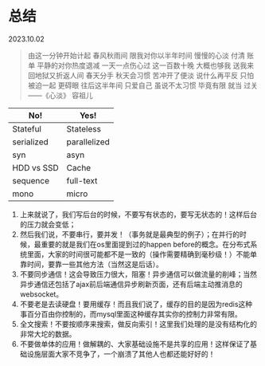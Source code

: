# 总结

2023.10.02

> 由这一分钟开始计起  春风秋雨间
限我对你以半年时间  慢慢的心淡
付清 账单   平静的对你热度退减
> 一天一点伤心过    这一百数十晚
大概也够我  送我来回地狱又折返人间
春天分手 秋天会习惯
苦冲开了便淡
说什么再平反
只怕被迫一起 更碍眼
往后这半年间
只爱自己 虽说不太习惯
毕竟有限 就当 过关
> ——《心淡》 容祖儿

| No! | Yes! |
| --- | ---- |
| Stateful | Stateless |
| serialized  | parallelized |
| syn | asyn |
| HDD vs SSD | Cache |
| sequence | full-text |
| mono | micro |

1. 上来就说了，我们写后台的时候，不要写有状态的，要写无状态的！这样后台的压力就会变低；
2. 然后我们说，不要串行，要并发！（事务就是最典型的例子）；在并行的时候，最重要的就是我们在os里面提到过的happen before的概念。在分布式系统里面，大家的时间很可能都不是一致的（操作需要精确到毫秒级！）不能单靠时间，要靠一些其他方法（当然这是后话）。
3. 不要同步通信！这会导致压力很大，阻塞！异步通信可以做流量的削峰；当然异步通信还包括了ajax前后端通信异步刷新页面，还有后端主动推消息的websocket。
4. 不要老是去读硬盘！要用缓存！而且我们说了，缓存的目的是因为redis这种事百分百由你控制的，而mysql里面这种缓存其实你的控制力非常有限。
5. 全文搜索！不要按顺序来搜索，做反向索引！这里我们处理的是没有结构化的非常大坨的数据。
6. 不要做单体的应用！做解耦的、大家基础设施不是共享的应用！这样保证了基础设施层面大家不竞争了，一个崩溃了其他人也都还能好好的！
